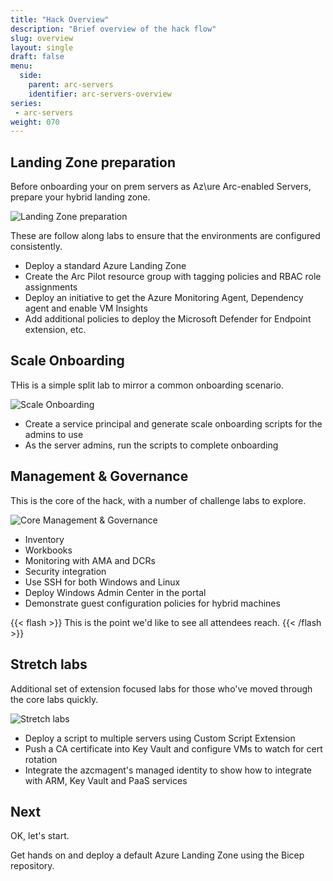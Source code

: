 ```yaml
---
title: "Hack Overview"
description: "Brief overview of the hack flow"
slug: overview
layout: single
draft: false
menu:
  side:
    parent: arc-servers
    identifier: arc-servers-overview
series:
 - arc-servers
weight: 070
---
```


## Landing Zone preparation

Before onboarding your on prem servers as Az\ure Arc-enabled Servers, prepare your hybrid landing zone.

![Landing Zone preparation](/arc/servers/images/overview_prep.png)

These are follow along labs to ensure that the environments are configured consistently.

* Deploy a standard Azure Landing Zone
* Create the Arc Pilot resource group with tagging policies and RBAC role assignments
* Deploy an initiative to get the Azure Monitoring Agent, Dependency agent and enable VM Insights
* Add additional policies to deploy the Microsoft Defender for Endpoint extension, etc.

## Scale Onboarding

THis is a simple split lab to mirror a common onboarding scenario.

![Scale Onboarding](/arc/servers/images/overview_onboard.png)

* Create a service principal and generate scale onboarding scripts for the admins to use
* As the server admins, run the scripts to complete onboarding

## Management & Governance

This is the core of the hack, with a number of challenge labs to explore.

![Core Management & Governance](/arc/servers/images/overview_core.png)

* Inventory
* Workbooks
* Monitoring with AMA and DCRs
* Security integration
* Use SSH for both Windows and Linux
* Deploy Windows Admin Center in the portal
* Demonstrate guest configuration policies for hybrid machines

{{< flash >}}
This is the point we'd like to see all attendees reach.
{{< /flash >}}

## Stretch labs

Additional set of extension focused labs for those who've moved through the core labs quickly.

![Stretch labs](/arc/servers/images/overview_stretch.png)

* Deploy a script to multiple servers using Custom Script Extension
* Push a CA certificate into Key Vault and configure VMs to watch for cert rotation
* Integrate the azcmagent's managed identity to show how to integrate with ARM, Key Vault and PaaS services

## Next

OK, let's start.

Get hands on and deploy a default Azure Landing Zone using the Bicep repository.
